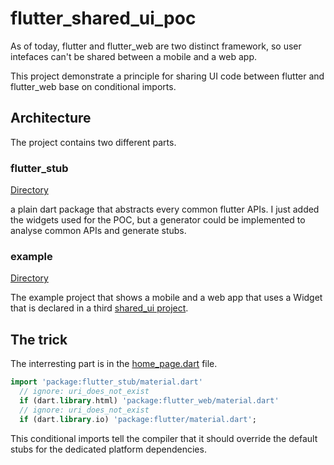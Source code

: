 # flutter_shared_ui_poc

As of today, flutter and flutter_web are two distinct framework, so user intefaces can't be shared between a mobile and a web app.

This project demonstrate a principle for sharing UI code between flutter and flutter_web base on conditional imports.

## Architecture

The project contains two different parts.

### flutter_stub

[Directory](flutter_stub)

a plain dart package that abstracts every common flutter APIs. I just added the widgets used for the POC, but a generator could be implemented to analyse common APIs and generate stubs.

### example

[Directory](flutter_stub)

The example project that shows a mobile and a web app that uses a Widget that is declared in a third [shared_ui project](example/shared_ui).

## The trick

The interresting part is in the [home_page.dart](example/shared_ui/lib/home_page.dart) file.

```dart
import 'package:flutter_stub/material.dart'
  // ignore: uri_does_not_exist
  if (dart.library.html) 'package:flutter_web/material.dart'
  // ignore: uri_does_not_exist
  if (dart.library.io) 'package:flutter/material.dart';
```

This conditional imports tell the compiler that it should override the default stubs for the dedicated platform dependencies.